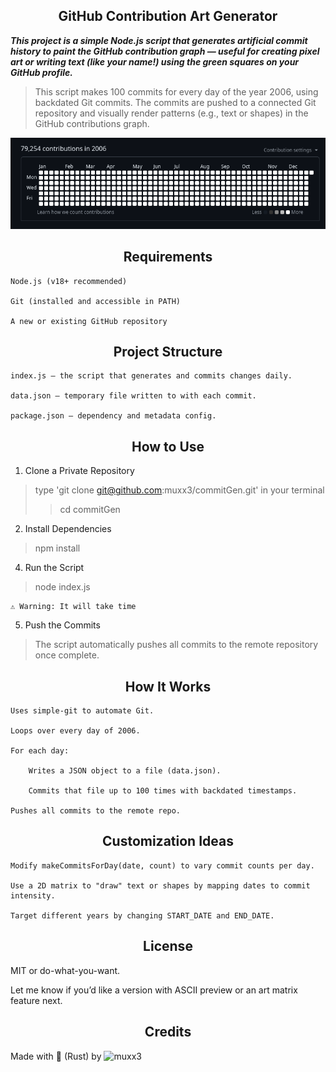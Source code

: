 <h2 align="center"> GitHub Contribution Art Generator </h2>

***This project is a simple Node.js script that generates artificial commit 
history to paint the GitHub contribution graph — useful for creating pixel art or writing text 
(like your name!) using the green squares on your GitHub profile.***


> This script makes 100 commits for every day of the year 2006, using backdated Git commits. The commits are pushed to a connected Git repository and visually render patterns (e.g., text or shapes) in the GitHub contributions graph.

<p align="center">
  <img src="https://raw.githubusercontent.com/muxx3/commitGen/main/gitcommit.png" alt="Git Commit Art" />
</p>

<h2 align="center">  Requirements </h2>

    Node.js (v18+ recommended)

    Git (installed and accessible in PATH)

    A new or existing GitHub repository

<h2 align="center">  Project Structure </h2>

    index.js – the script that generates and commits changes daily.

    data.json – temporary file written to with each commit.

    package.json – dependency and metadata config.

<h2 align="center">  How to Use </h2>

1. Clone a Private Repository

> type 'git clone git@github.com:muxx3/commitGen.git' in your terminal
>>cd commitGen

2. Install Dependencies

>npm install

4. Run the Script

>node index.js

    ⚠ Warning: It will take time

5. Push the Commits

>The script automatically pushes all commits to the remote repository once complete.

<h2 align="center">  How It Works </h2>

    Uses simple-git to automate Git.

    Loops over every day of 2006.

    For each day:

        Writes a JSON object to a file (data.json).

        Commits that file up to 100 times with backdated timestamps.

    Pushes all commits to the remote repo.
    
<h2 align="center">  Customization Ideas </h2>

    Modify makeCommitsForDay(date, count) to vary commit counts per day.

    Use a 2D matrix to "draw" text or shapes by mapping dates to commit intensity.

    Target different years by changing START_DATE and END_DATE.

<h2 align="center"> License </h2>

MIT or do-what-you-want.

Let me know if you’d like a version with ASCII preview or an art matrix feature next.

<h2 align="center"> Credits </h2>

Made with 🦀 (Rust) by ![ muxx3 ](https://github.com/muxx3)

